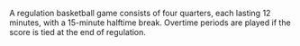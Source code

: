 A regulation basketball game consists of four quarters, each lasting 12 minutes, with a 15-minute halftime break. Overtime periods are played if the score is tied at the end of regulation.
